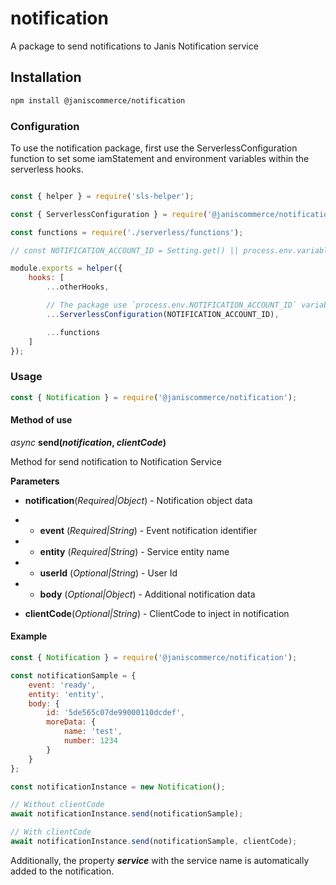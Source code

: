 # notification

A package to send notifications to Janis Notification service

## Installation

```sh
npm install @janiscommerce/notification
```

### Configuration

To use the notification package, first use the ServerlessConfiguration function to set some iamStatement and environment variables within the serverless hooks.

```js

const { helper } = require('sls-helper');

const { ServerlessConfiguration } = require('@janiscommerce/notification');

const functions = require('./serverless/functions');

// const NOTIFICATION_ACCOUNT_ID = Setting.get() || process.env.variableName;

module.exports = helper({
	hooks: [
		...otherHooks,

		// The package use `process.env.NOTIFICATION_ACCOUNT_ID` variable required and the account id is different in each environment.
		...ServerlessConfiguration(NOTIFICATION_ACCOUNT_ID),

		...functions
	]
});
```

### Usage

```js
const { Notification } = require('@janiscommerce/notification');
```
#### Method of use

*async* **send(*notification*, *clientCode*)**

Method for send notification to Notification Service

**Parameters**

- **notification**(*Required|Object*) - Notification object data
- - **event** (*Required|String*) - Event notification identifier
- - **entity** (*Required|String*) - Service entity name
- - **userId** (*Optional|String*) - User Id
- - **body** (*Optional|Object*) - Additional notification data

- **clientCode**(*Optional|String*) - ClientCode to inject in notification

#### Example

```js
const { Notification } = require('@janiscommerce/notification');

const notificationSample = {
	event: 'ready',
	entity: 'entity',
	body: {
		id: '5de565c07de99000110dcdef',
		moreData: {
			name: 'test',
			number: 1234
		}
	}
};

const notificationInstance = new Notification();

// Without clientCode
await notificationInstance.send(notificationSample);

// With clientCode
await notificationInstance.send(notificationSample, clientCode);

```

Additionally, the property ***service*** with the service name is automatically added to the notification.